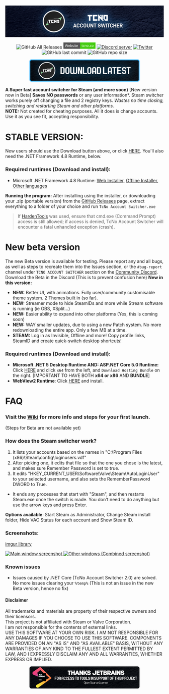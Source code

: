 

<p align="center">
  <a href="https://tcno.co/">
    <img src="/other/img/Banner.png"></a>
</p>
<p align="center">
  <img alt="GitHub All Releases" src="https://img.shields.io/github/downloads/TcNobo/TcNo-Acc-Switcher/total?logo=GitHub&style=flat-square">
  <a href="https://tcno.co/">
    <img alt="Website" src="/other/img/web.svg" height=20"></a>
  <a href="https://s.tcno.co/AccSwitcherDiscord">
    <img alt="Discord server" src="https://img.shields.io/discord/217649733915770880?label=Discord&logo=discord&style=flat-square"></a>
  <a href="https://twitter.com/TcNobo">
    <img alt="Twitter" src="https://img.shields.io/twitter/follow/TcNobo?label=Follow%20%40TcNobo&logo=Twitter&style=flat-square"></a>
  <img alt="GitHub last commit" src="https://img.shields.io/github/last-commit/TcNobo/TcNo-Acc-Switcher?logo=GitHub&style=flat-square">
  <img alt="GitHub repo size" src="https://img.shields.io/github/repo-size/TcNobo/TcNo-Acc-Switcher?logo=GitHub&style=flat-square">
</p>
                                                                                                                                  
<p align="center"><a target="_blank" href="https://github.com/TcNobo/TcNo-Acc-Switcher/releases/latest">
  <img alt="JetBrains Support - Open Source License" src="/other/img/DownloadLatest.png" height=70"></a></p>
  
**A Super fast account switcher for Steam (and more soon)** [New version now in Beta]
**Saves NO passwords** or any user information*. Steam switcher works purely off changing a file and 2 registry keys.
*Wastes no time closing, switching and restarting Steam and other platforms.*<br />
**NOTE:** Not created for cheating purposes. All it does is change accounts. Use it as you see fit, accepting responsibility.

# STABLE VERSION:
New users should use the Download button above, or click [HERE](https://github.com/TcNobo/TcNo-Acc-Switcher/releases/latest). You'll also need the .NET Framework 4.8 Runtime, below.

### Required runtimes (Download and install):
- Microsoft .NET Framework 4.8 Runtime: [Web Installer](https://dotnet.microsoft.com/download/dotnet-framework/thank-you/net48-web-installer), [Offline Installer](https://dotnet.microsoft.com/download/dotnet-framework/thank-you/net48-offline-installer), [Other languages](https://dotnet.microsoft.com/download/dotnet-framework/net48)

**Running the program:**
After installing using the installer, or downloading your .zip (portable version) from the [GitHub Releases](https://github.com/TcNobo/TcNo-Acc-Switcher/releases) page, extract everything to a folder of your choice and run `TcNo Account Switcher.exe`


> If [HardenTools](https://github.com/securitywithoutborders/hardentools) was used, ensure that cmd.exe (Command Prompt) access is still allowed; if access is denied, TcNo Account Switcher will encounter a fatal unhandled exception (crash).
> 
# New beta version
The new Beta version is available for testing. Please report any and all bugs, as well as steps to recreate them into the Issues section, or the `#bug-report` channel under `TCNO ACCOUNT SWITCHER` section on the [Community Discord](https://s.tcno.co/AccSwitcherDiscord). Download the Beta in the Discord (This is to prevent confusion here)
**New in this version:**
- **NEW:** Better UI, with animations. Fully user/community customisable theme system. 2 Themes built in (so far).
- **NEW:** Streamer mode to hide SteamIDs and more while Stream software is running (ie OBS, XSplit...)
- **NEW:** Easier ability to expand into other platforms (Yes, this is coming soon)
- **NEW:** WAY smaller updates, due to using a new Patch system. No more redownloading the entire app. Only a few MB at a time.
- **STEAM:** Log in as Invisible, Offline and more! Copy profile links, SteamID and create quick-switch desktop shortcuts!

### Required runtimes (Download and install):
- **Microsoft .NET 5 Desktop Runtime AND: ASP.NET Core 5.0 Runtime:** Click [HERE](https://dotnet.microsoft.com/download/dotnet/5.0/runtime) and click `x64` from the left, and `Download Hosting Bundle` on the right. [IMPORTANT TO HAVE BOTH **x64 or x86** AND **BUNDLE**]
- **WebView2 Runtime**:  Click [HERE](https://go.microsoft.com/fwlink/p/?LinkId=2124703) and install.


# FAQ

### Visit the [Wiki](https://github.com/TcNobo/TcNo-Acc-Switcher/wiki) for more info and steps for your first launch.
(Steps for Beta are not available yet)

### How does the Steam switcher work?
1. It lists your accounts based on the names in "C:\Program Files (x86)\Steam\config\loginusers.vdf"
2. After picking one, it edits that file so that the one you chose is the latest, and makes sure Remember Password is set to true.
3. It edits "HKEY_CURRENT_USER\Software\Valve\Steam\AutoLoginUser" to your selected username, and also sets the RememberPassword DWORD to True.

- It ends any processes that start with "Steam", and then restarts Steam.exe once the switch is made. You don't need to do anything but use the arrow keys and press Enter.

**Options available**: Start Steam as Administrator, Change Steam install folder, Hide VAC Status for each account and Show Steam ID. 

### Screenshots:
[imgur library](https://imgur.com/prhdlks)
<p><a href="https://imgur.com/a/iIlPtrW">
  <img alt="Main window screenshot" src="https://i.imgur.com/prhdlks.png" height=420">
  <img alt="Other windows (Combined screenshot)" src="https://i.imgur.com/7wti1KR.png" width=773">
</a></p>

### Known issues
- Issues caused by .NET Core (TcNo Account Switcher 2.0) are solved. No more issues clearing your `%temp%`
(This is not an issue in the new Beta version, hence no fix)


#### Disclaimer
All trademarks and materials are property of their respective owners and their licensors.<br>
This project is not affiliated with Steam or Valve Corporation.<br>
I am not responsible for the contents of external links.<br>
USE THIS SOFTWARE AT YOUR OWN RISK. I AM NOT RESPONSIBLE FOR ANY DAMAGES IF YOU CHOOSE TO USE THIS SOFTWARE. COMPONENTS ARE PROVIDED ON AN "AS IS" AND "AS AVAILABLE" BASIS, WITHOUT ANY WARRANTIES OF ANY KIND TO THE FULLEST EXTENT PERMITTED BY LAW, AND I EXPRESSLY DISCLAIM ANY AND ALL WARRANTIES, WHETHER EXPRESS OR IMPLIED.

<p align="center"><a target="_blank" align="center" href="https://www.jetbrains.com/?from=TcNo-Account-Switcher">
  <img alt="JetBrains Support - Open Source License" src="/other/img/JetBrains_Banner.png" height=70"></a></p>
